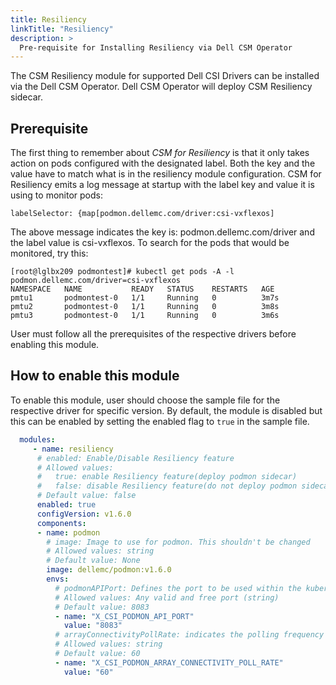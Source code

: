 ```yaml
---
title: Resiliency
linkTitle: "Resiliency"
description: >
  Pre-requisite for Installing Resiliency via Dell CSM Operator
---
```


The CSM Resiliency module for supported Dell CSI Drivers can be installed via the Dell CSM Operator. Dell CSM Operator will deploy CSM Resiliency sidecar.

## Prerequisite

The first thing to remember about _CSM for Resiliency_ is that it only takes action on pods configured with the designated label. Both the key and the value have to match what is in the resiliency module configuration. CSM for Resiliency emits a log message at startup with the label key and value it is using to monitor pods:

 ```
 labelSelector: {map[podmon.dellemc.com/driver:csi-vxflexos]
 ```
 The above message indicates the key is: podmon.dellemc.com/driver and the label value is csi-vxflexos. To search for the pods that would be monitored, try this:
 ```
[root@lglbx209 podmontest]# kubectl get pods -A -l podmon.dellemc.com/driver=csi-vxflexos
NAMESPACE   NAME           READY   STATUS    RESTARTS   AGE
pmtu1       podmontest-0   1/1     Running   0          3m7s
pmtu2       podmontest-0   1/1     Running   0          3m8s
pmtu3       podmontest-0   1/1     Running   0          3m6s
 ```

 User must follow all the prerequisites of the respective drivers before enabling this module.

## How to enable this module

To enable this module, user should choose the sample file for the respective driver for specific version. By default, the module is disabled but this can be enabled by setting the enabled flag to `true` in the sample file.

```yaml
  modules:
     - name: resiliency
      # enabled: Enable/Disable Resiliency feature
      # Allowed values:
      #   true: enable Resiliency feature(deploy podmon sidecar)
      #   false: disable Resiliency feature(do not deploy podmon sidecar)
      # Default value: false
      enabled: true
      configVersion: v1.6.0
      components:
      - name: podmon
        # image: Image to use for podmon. This shouldn't be changed
        # Allowed values: string
        # Default value: None
        image: dellemc/podmon:v1.6.0
        envs:
          # podmonAPIPort: Defines the port to be used within the kubernetes cluster
          # Allowed values: Any valid and free port (string)
          # Default value: 8083
          - name: "X_CSI_PODMON_API_PORT"
            value: "8083"
          # arrayConnectivityPollRate: indicates the polling frequency to check array connectivity
          # Allowed values: string
          # Default value: 60
          - name: "X_CSI_PODMON_ARRAY_CONNECTIVITY_POLL_RATE"
            value: "60"
```



